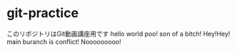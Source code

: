 # git-practice
このリポジトリはGit動画講座用です
hello world
poo! son of a bitch! Hey!Hey!
main buranch is conflict! Nooooooooo!